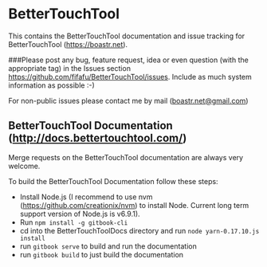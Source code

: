 # BetterTouchTool
This contains the BetterTouchTool documentation and issue tracking for BetterTouchTool (https://boastr.net).

###Please post any bug, feature request, idea or even question (with the appropriate tag) in the Issues section https://github.com/fifafu/BetterTouchTool/issues. Include as much system information as possible :-)

For non-public issues please contact me by mail (boastr.net@gmail.com)

## BetterTouchTool Documentation (http://docs.bettertouchtool.com/)
Merge requests on the BetterTouchTool documentation are always very welcome.

To build the BetterTouchTool Documentation follow these steps:
* Install Node.js (I recommend to use nvm (https://github.com/creationix/nvm) to install Node. Current long term support version of Node.js is v6.9.1).
* Run ``npm install -g gitbook-cli``
* cd into the BetterTouchToolDocs directory and run ``node yarn-0.17.10.js install``
* run ``gitbook serve`` to build and run the documentation
* run ``gitbook build`` to just build the documentation

